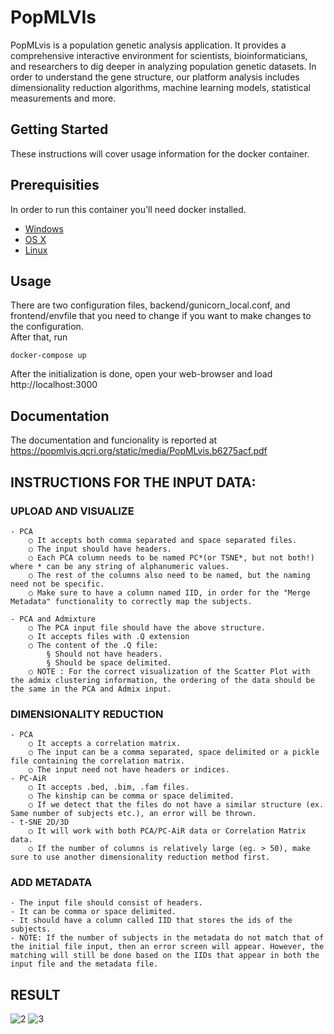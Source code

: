# PopMLVIs

PopMLvis is a population genetic analysis application. It provides a comprehensive interactive environment for scientists, bioinformaticians, and researchers to dig deeper in analyzing population genetic datasets. In order to understand the gene structure, our platform analysis includes dimensionality reduction algorithms, machine learning models, statistical measurements and more.

## Getting Started

These instructions will cover usage information for the docker container.

## Prerequisities

In order to run this container you'll need docker installed.

- [Windows](https://docs.docker.com/windows/started)
- [OS X](https://docs.docker.com/mac/started/)
- [Linux](https://docs.docker.com/linux/started/)

## Usage

There are two configuration files, backend/gunicorn_local.conf, and frontend/envfile that you need to change if you want to make changes to the configuration.  
After that, run

```shell
docker-compose up
```

After the initialization is done, open your web-browser and load http://localhost:3000

## Documentation

The documentation and funcionality is reported at https://popmlvis.qcri.org/static/media/PopMLvis.b6275acf.pdf

## INSTRUCTIONS FOR THE INPUT DATA:

### UPLOAD AND VISUALIZE

    - PCA
    	○ It accepts both comma separated and space separated files.
    	○ The input should have headers.
    	○ Each PCA column needs to be named PC*(or TSNE*, but not both!) where * can be any string of alphanumeric values.
    	○ The rest of the columns also need to be named, but the naming need not be specific.
    	○ Make sure to have a column named IID, in order for the "Merge Metadata" functionality to correctly map the subjects.

    - PCA and Admixture
    	○ The PCA input file should have the above structure.
    	○ It accepts files with .Q extension
    	○ The content of the .Q file:
    		§ Should not have headers.
    		§ Should be space delimited.
    	○ NOTE : For the correct visualization of the Scatter Plot with the admix clustering information, the ordering of the data should be the same in the PCA and Admix input.

### DIMENSIONALITY REDUCTION

    - PCA
    	○ It accepts a correlation matrix.
    	○ The input can be a comma separated, space delimited or a pickle file containing the correlation matrix.
    	○ The input need not have headers or indices.
    - PC-AiR
    	○ It accepts .bed, .bim, .fam files.
    	○ The kinship can be comma or space delimited.
    	○ If we detect that the files do not have a similar structure (ex. Same number of subjects etc.), an error will be thrown.
    - t-SNE 2D/3D
    	○ It will work with both PCA/PC-AiR data or Correlation Matrix data.
    	○ If the number of columns is relatively large (eg. > 50), make sure to use another dimensionality reduction method first.

### ADD METADATA

    - The input file should consist of headers.
    - It can be comma or space delimited.
    - It should have a column called IID that stores the ids of the subjects.
    - NOTE: If the number of subjects in the metadata do not match that of the initial file input, then an error screen will appear. However, the matching will still be done based on the IIDs that appear in both the input file and the metadata file.

## RESULT

![2](https://github.com/Keivin98/VisualizePlots/blob/main/2.png?raw=true)
![3](https://github.com/Keivin98/VisualizePlots/blob/main/3.png?raw=true)
